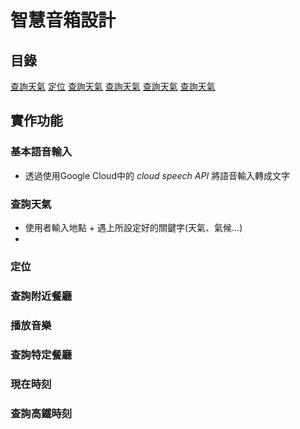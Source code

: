 # 智慧音箱設計

## 目錄
[查詢天氣](#查詢天氣)
[定位](#定位)
[查詢天氣](#查詢天氣)
[查詢天氣](#查詢天氣)
[查詢天氣](#查詢天氣)
[查詢天氣](#查詢天氣)
## 實作功能
### 基本語音輸入
* 透過使用Google Cloud中的 *cloud speech API* 將語音輸入轉成文字
### 查詢天氣
* 使用者輸入地點 + 遇上所設定好的關鍵字(天氣、氣候...)
* 
### 定位

### 查詢附近餐廳

### 播放音樂

### 查詢特定餐廳

### 現在時刻

### 查詢高鐵時刻







